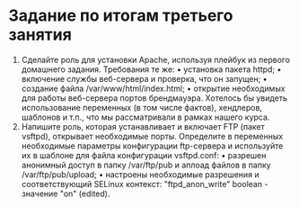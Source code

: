 # Задание по итогам третьего занятия

1. Сделайте роль для установки Apache, используя плейбук из первого домашнего задания. Требования те же:
  • установка пакета httpd;
  • включение службы веб-сервера и проверка, что он запущен;
  • создание файла /var/www/html/index.html;
  • открытие необходимых для работы веб-сервера портов брендмауэра.
  Хотелось бы увидеть использование переменных (в том числе фактов), хендлеров, шаблонов и т.п., что мы рассматривали в рамках нашего курса.
2. Напишите роль, которая устанавливает и включает FTP (пакет vsftpd), открывает необходимые порты. Определите в переменных необходимые параметры конфигурации ftp-сервера и используйте их в шаблоне для файла конфигурации vsftpd.conf:
  • разрешен анонимный доступ в папку /var/ftp/pub и аплоад файлов в папку /var/ftp/pub/upload;
  • настроены необходимые разрешения и соответствующий SELinux контекст: "ftpd_anon_write" boolean - значение "on" (edited).
